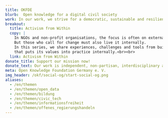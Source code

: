 ```yaml
---
title: OKFDE
blurb:  Open knowledge for a digital civil society
work: In our work, we strive for a democratic, sustainable and resilient future based on openness, participation and transparency. We make knowledge accessible and participation possible. With digital tools and political interventions, we strengthen civil society and demand justice.
breakout:
  title: Activism from Within
  copy: |
    In NGOs and non-profit organisations, the focus is often on external impact.
    But those who call for change must also live it internally.
    In this series, we share experiences, challenges and tools from building an organisation
    that puts its values into practice internally.<br><br>
  link: Activism from Within
donate_title: Support our mission now!
donate_text: Our work is independent, non-partisan, interdisciplinary and non-commercial. With a donation you can help us and our community.
meta: Open Knowledge Foundation Germany e. V.
img_header: /okf/social-og/start-social-og.png
aliases:
  - /en/themen
  - /en/themen/open_data
  - /en/themen/bildung
  - /en/themen/civic_tech
  - /en/themen/informationsfreiheit
  - /en/themen/offenes_regierungshandeln
---
```

